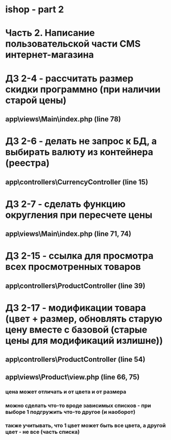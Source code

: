 # ishop - part 2
# Часть 2. Написание пользовательской части CMS интернет-магазина

# ДЗ 2-4 - рассчитать размер скидки программно (при наличии старой цены)
## app\views\Main\index.php (line 78)

# ДЗ 2-6 - делать не запрос к БД, а выбирать валюту из контейнера (реестра)
## app\controllers\CurrencyController (line 15)

# ДЗ 2-7 - сделать функцию округления при пересчете цены
## app\views\Main\index.php (line 71, 74)

# ДЗ 2-15 - ссылка для просмотра всех просмотренных товаров
## app\controllers\ProductController (line 39)

# ДЗ 2-17 - модификации товара (цвет + размер, обновлять старую цену вместе с базовой (старые цены для модификаций излишне))
## app\controllers\ProductController (line 54)
## app\views\Product\view.php (line 66, 75)
### цена может отличать и от цвета и от размера
### можно сделать что-то вроде зависимых списков - при выборе 1 подгружить что-то другое (и наоборот)
### также учитывать, что 1 цвет может быть все цвета, а другой цвет - не все (часть списка)